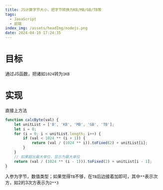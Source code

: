 ```yaml
---
title: JS计算字节大小，把字节转换为KB/MB/GB/TB等
tags:
  - JavaScript
  - 前端
index_img: /assets/headImg/nodejs.png
date: 2024-04-10 17:24:35
---
```


# 目标

通过JS函数，把诸如`1024`转为`1KB`

<!--more-->

# 实现

直接上方法

```js
function calcByte(val) {
    let unitList = ['B', 'KB', 'MB', 'GB', 'TB'];
    let i = 0;
    for (i = 0; i < unitList.length; i++) {
        if (val < 1024 ** (i + 1)) {
            return (val / (1024 ** i)).toFixed(2) + unitList[i];
        }
    }
    // 如果超出最大单位，显示为最大单位
    return (val / (1024 ** (i - 1))).toFixed(2) + unitList[i - 1];
}
```

入参为字节，数值类型；如果觉得`TB`不够，在`TB`后边接着加即可，其中`**`表示次方，如2的3次方表示为`2**3`